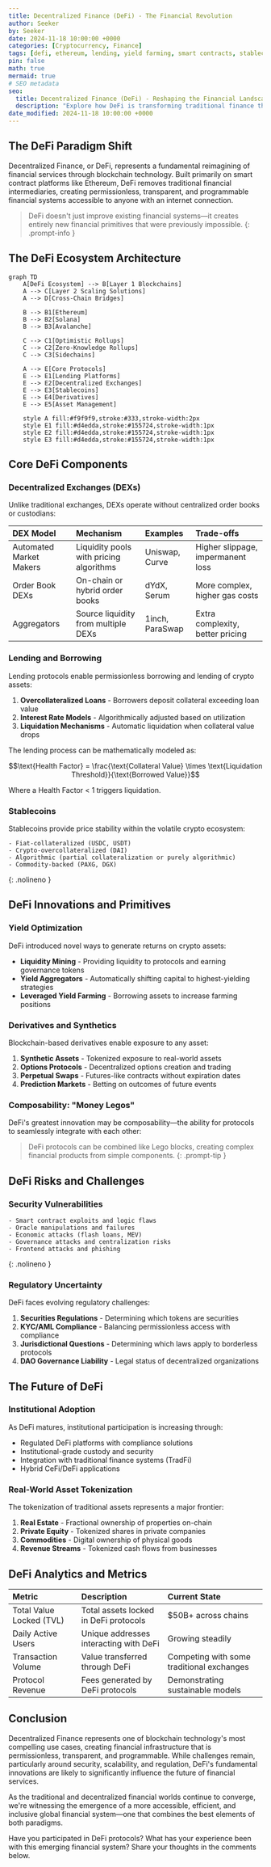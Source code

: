 ```yaml
---
title: Decentralized Finance (DeFi) - The Financial Revolution
author: Seeker
by: Seeker
date: 2024-11-18 10:00:00 +0000
categories: [Cryptocurrency, Finance]
tags: [defi, ethereum, lending, yield farming, smart contracts, stablecoins]
pin: false
math: true
mermaid: true
# SEO metadata
seo:
  title: Decentralized Finance (DeFi) - Reshaping the Financial Landscape
  description: "Explore how DeFi is transforming traditional finance through permissionless lending, automated market makers, yield optimization, and innovative financial primitives."
date_modified: 2024-11-18 10:00:00 +0000
---
```


## The DeFi Paradigm Shift

Decentralized Finance, or DeFi, represents a fundamental reimagining of financial services through blockchain technology. Built primarily on smart contract platforms like Ethereum, DeFi removes traditional financial intermediaries, creating permissionless, transparent, and programmable financial systems accessible to anyone with an internet connection.

> DeFi doesn't just improve existing financial systems—it creates entirely new financial primitives that were previously impossible.
{: .prompt-info }

## The DeFi Ecosystem Architecture

```mermaid
graph TD
    A[DeFi Ecosystem] --> B[Layer 1 Blockchains]
    A --> C[Layer 2 Scaling Solutions]
    A --> D[Cross-Chain Bridges]
    
    B --> B1[Ethereum]
    B --> B2[Solana]
    B --> B3[Avalanche]
    
    C --> C1[Optimistic Rollups]
    C --> C2[Zero-Knowledge Rollups]
    C --> C3[Sidechains]
    
    A --> E[Core Protocols]
    E --> E1[Lending Platforms]
    E --> E2[Decentralized Exchanges]
    E --> E3[Stablecoins]
    E --> E4[Derivatives]
    E --> E5[Asset Management]
    
    style A fill:#f9f9f9,stroke:#333,stroke-width:2px
    style E1 fill:#d4edda,stroke:#155724,stroke-width:1px
    style E2 fill:#d4edda,stroke:#155724,stroke-width:1px
    style E3 fill:#d4edda,stroke:#155724,stroke-width:1px
```

## Core DeFi Components

### Decentralized Exchanges (DEXs)

Unlike traditional exchanges, DEXs operate without centralized order books or custodians:

| DEX Model | Mechanism | Examples | Trade-offs |
|:----------|:----------|:---------|:-----------|
| Automated Market Makers | Liquidity pools with pricing algorithms | Uniswap, Curve | Higher slippage, impermanent loss |
| Order Book DEXs | On-chain or hybrid order books | dYdX, Serum | More complex, higher gas costs |
| Aggregators | Source liquidity from multiple DEXs | 1inch, ParaSwap | Extra complexity, better pricing |

### Lending and Borrowing

Lending protocols enable permissionless borrowing and lending of crypto assets:

1. **Overcollateralized Loans** - Borrowers deposit collateral exceeding loan value
2. **Interest Rate Models** - Algorithmically adjusted based on utilization
3. **Liquidation Mechanisms** - Automatic liquidation when collateral value drops

The lending process can be mathematically modeled as:

$$\text{Health Factor} = \frac{\text{Collateral Value} \times \text{Liquidation Threshold}}{\text{Borrowed Value}}$$

Where a Health Factor < 1 triggers liquidation.

### Stablecoins

Stablecoins provide price stability within the volatile crypto ecosystem:

```
- Fiat-collateralized (USDC, USDT)
- Crypto-overcollateralized (DAI)
- Algorithmic (partial collateralization or purely algorithmic)
- Commodity-backed (PAXG, DGX)
```
{: .nolineno }

## DeFi Innovations and Primitives

### Yield Optimization

DeFi introduced novel ways to generate returns on crypto assets:

- **Liquidity Mining** - Providing liquidity to protocols and earning governance tokens
- **Yield Aggregators** - Automatically shifting capital to highest-yielding strategies
- **Leveraged Yield Farming** - Borrowing assets to increase farming positions

### Derivatives and Synthetics

Blockchain-based derivatives enable exposure to any asset:

1. **Synthetic Assets** - Tokenized exposure to real-world assets
2. **Options Protocols** - Decentralized options creation and trading
3. **Perpetual Swaps** - Futures-like contracts without expiration dates
4. **Prediction Markets** - Betting on outcomes of future events

### Composability: "Money Legos"

DeFi's greatest innovation may be composability—the ability for protocols to seamlessly integrate with each other:

> DeFi protocols can be combined like Lego blocks, creating complex financial products from simple components.
{: .prompt-tip }

## DeFi Risks and Challenges

### Security Vulnerabilities

```
- Smart contract exploits and logic flaws
- Oracle manipulations and failures
- Economic attacks (flash loans, MEV)
- Governance attacks and centralization risks
- Frontend attacks and phishing
```
{: .nolineno }

### Regulatory Uncertainty

DeFi faces evolving regulatory challenges:

1. **Securities Regulations** - Determining which tokens are securities
2. **KYC/AML Compliance** - Balancing permissionless access with compliance
3. **Jurisdictional Questions** - Determining which laws apply to borderless protocols
4. **DAO Governance Liability** - Legal status of decentralized organizations

## The Future of DeFi

### Institutional Adoption

As DeFi matures, institutional participation is increasing through:

- Regulated DeFi platforms with compliance solutions
- Institutional-grade custody and security
- Integration with traditional finance systems (TradFi)
- Hybrid CeFi/DeFi applications

### Real-World Asset Tokenization

The tokenization of traditional assets represents a major frontier:

1. **Real Estate** - Fractional ownership of properties on-chain
2. **Private Equity** - Tokenized shares in private companies
3. **Commodities** - Digital ownership of physical goods
4. **Revenue Streams** - Tokenized cash flows from businesses

## DeFi Analytics and Metrics

| Metric | Description | Current State |
|:-------|:------------|:--------------|
| Total Value Locked (TVL) | Total assets locked in DeFi protocols | $50B+ across chains |
| Daily Active Users | Unique addresses interacting with DeFi | Growing steadily |
| Transaction Volume | Value transferred through DeFi | Competing with some traditional exchanges |
| Protocol Revenue | Fees generated by DeFi protocols | Demonstrating sustainable models |

## Conclusion

Decentralized Finance represents one of blockchain technology's most compelling use cases, creating financial infrastructure that is permissionless, transparent, and programmable. While challenges remain, particularly around security, scalability, and regulation, DeFi's fundamental innovations are likely to significantly influence the future of financial services.

As the traditional and decentralized financial worlds continue to converge, we're witnessing the emergence of a more accessible, efficient, and inclusive global financial system—one that combines the best elements of both paradigms.

Have you participated in DeFi protocols? What has your experience been with this emerging financial system? Share your thoughts in the comments below. 